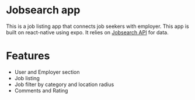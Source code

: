 # Jobsearch app
This is a job listing app that connects job seekers with employer. This app is built on react-native using expo.
It relies on [Jobsearch API](https://github.com/limvus/jobsearch-api) for data.

# Features
- User and Employer section
- Job listing
- Job filter by category and location radius
- Comments and Rating